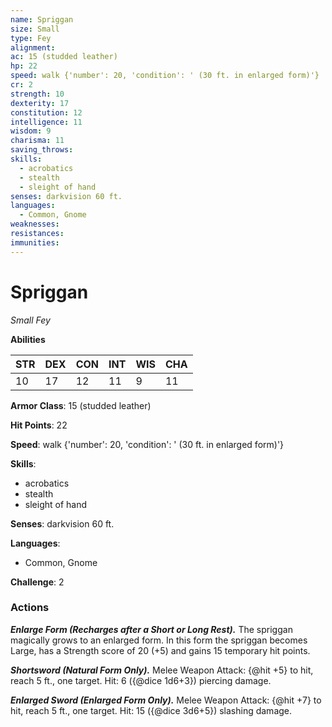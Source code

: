```yaml
---
name: Spriggan
size: Small
type: Fey
alignment: 
ac: 15 (studded leather)
hp: 22
speed: walk {'number': 20, 'condition': ' (30 ft. in enlarged form)'}
cr: 2
strength: 10
dexterity: 17
constitution: 12
intelligence: 11
wisdom: 9
charisma: 11
saving_throws:
skills:
  - acrobatics
  - stealth
  - sleight of hand
senses: darkvision 60 ft.
languages:
  - Common, Gnome
weaknesses:
resistances:
immunities:
---
```


# Spriggan

*Small Fey*

**Abilities**

| STR | DEX | CON | INT | WIS | CHA |
| --- | --- | --- | --- | --- | --- |
| 10 | 17 | 12 | 11 | 9 | 11 |

**Armor Class**: 15 (studded leather)

**Hit Points**: 22

**Speed**: walk {'number': 20, 'condition': ' (30 ft. in enlarged form)'}

**Skills**:
  - acrobatics
  - stealth
  - sleight of hand

**Senses**: darkvision 60 ft.

**Languages**:
  - Common, Gnome

**Challenge**: 2

### Actions
***Enlarge Form (Recharges after a Short or Long Rest).*** The spriggan magically grows to an enlarged form. In this form the spriggan becomes Large, has a Strength score of 20 (+5) and gains 15 temporary hit points.

***Shortsword (Natural Form Only).*** Melee Weapon Attack: {@hit +5} to hit, reach 5 ft., one target. Hit: 6 ({@dice 1d6+3}) piercing damage.

***Enlarged Sword (Enlarged Form Only).*** Melee Weapon Attack: {@hit +7} to hit, reach 5 ft., one target. Hit: 15 ({@dice 3d6+5}) slashing damage.

